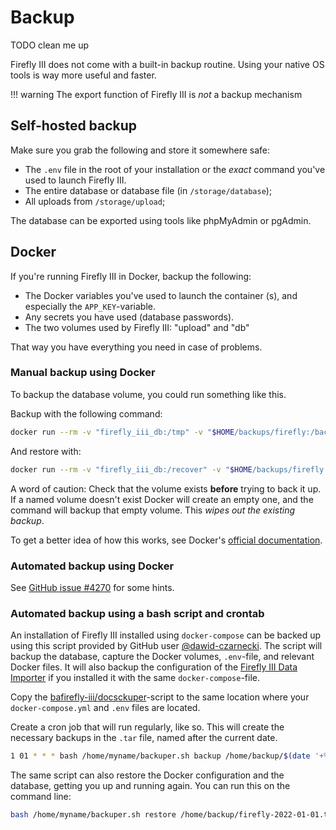 # Backup

TODO clean me up

Firefly III does not come with a built-in backup routine. Using your native OS tools is way more useful and faster. 

!!! warning
    The export function of Firefly III is *not* a backup mechanism


## Self-hosted backup

Make sure you grab the following and store it somewhere safe:

- The `.env` file in the root of your installation or the _exact_ command you've used to launch Firefly III.
- The entire database or database file (in `/storage/database`);
- All uploads from `/storage/upload`;

The database can be exported using tools like phpMyAdmin or pgAdmin.

## Docker

If you're running Firefly III in Docker, backup the following:

- The Docker variables you've used to launch the container (s), and especially the `APP_KEY`-variable.
- Any secrets you have used (database passwords).
- The two volumes used by Firefly III: "upload" and "db"

That way you have everything you need in case of problems.

### Manual backup using Docker

To backup the database volume, you could run something like this.

Backup with the following command:

```bash
docker run --rm -v "firefly_iii_db:/tmp" -v "$HOME/backups/firefly:/backup" ubuntu tar -czvf /backup/firefly_db.tar /tmp
```

And restore with:

```bash
docker run --rm -v "firefly_iii_db:/recover" -v "$HOME/backups/firefly:/backup" ubuntu tar -xvf /backup/firefly_db.tar -C /recover --strip 1
```

A word of caution: Check that the volume exists **before** trying to back it up. If a named volume doesn't exist Docker will create an empty one, and the command will backup that empty volume. This *wipes out the existing backup*.

To get a better idea of how this works, see Docker's [official documentation](https://docs.docker.com/storage/volumes/#backup-restore-or-migrate-data-volumes).

### Automated backup using Docker

See [GitHub issue #4270](https://github.com/firefly-iii/firefly-iii/issues/4270) for some hints.

### Automated backup using a bash script and crontab

An installation of Firefly III installed using `docker-compose` can be backed up using this script provided by GitHub user [@dawid-czarnecki](https://github.com/dawid-czarnecki). The script will backup the database, capture the Docker volumes, `.env`-file, and relevant Docker files. It will also backup the configuration of the [Firefly III Data Importer](../../data-importer/) if you installed it with the same `docker-compose`-file.

Copy the [bafirefly-iii/docsckuper](https://gist.github.com/dawid-czarnecki/8fa3420531f88b2b2631250854e23381)-script to the same location where your `docker-compose.yml` and `.env` files are located.

Create a cron job that will run regularly, like so. This will create the necessary backups in the `.tar` file, named after the current date.

```bash
1 01 * * * bash /home/myname/backuper.sh backup /home/backup/$(date '+%F').tar
```

The same script can also restore the Docker configuration and the database, getting you up and running again. You can run this on the command line:


```bash
bash /home/myname/backuper.sh restore /home/backup/firefly-2022-01-01.tar
```

